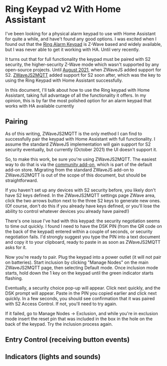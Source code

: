 # Ring Keypad v2 With Home Assistant

I've been looking for a physical alarm keypad to use with Home Assistant for quite a while, and have't found any good options.  I was excited when I found out that the [Ring Alarm Keypad](https://ring.com/products/alarm-keypad-v2) is Z-Wave based and widely available, but I was never able to get it working with HA.  Until very recently.

It turns out that for full functionality the keypad must be paired with S2 security, the higher-security Z-Wave mode which wasn't supported by any open-source projects.  Until [August 2021](https://github.com/zwave-js/node-zwave-js/releases/tag/v8.1.0), when ZWaveJS added support for S2.  [ZWaveJS2MQTT](https://github.com/zwave-js/zwavejs2mqtt) added support for S2 soon after, which was the key to using the Ring Keypad with Home Assistant successfully.

In this document, I'll talk about how to use the Ring keypad with Home Assistant, taking full advantage of all the functionality it offers.  In my opinion, this is by far the most polished option for an alarm keypad that works with HA available currently

## Pairing

As of this writing, ZWaveJS2MQTT is the only method I can find to successfully pair the keypad with Home Assistant with full functionality.  I assume the standard ZWaveJS implementation will gain support for S2 security eventually, but currently (October 2021) the UI doesn't support it.

So, to make this work, be sure you're using ZWaveJS2MQTT.  The easiest way to do that is via the [community add-on](https://github.com/hassio-addons/addon-zwavejs2mqtt), which is part of the default add-on store.  Migrating from the standard ZWaveJS add-on to ZWaveJS2MQTT is out of the scope of this document, but should be straightforward.

If you haven't set up any devices with S2 security before, you likely don't have S2 keys defined.  In the ZWaveJS2MQTT settings page ZWave area, click the two arrows button next to the three S2 keys to generate new ones.  (Of course, don't do this if you already have keys defined, or you'll lose the ability to control whatever devices you already have paired!)

There's one issue I've had with this keypad: the security negotiation seems to time out quickly.  I found I need to have the DSK PIN (from the QR code on the back of the keypad) entered within a couple of seconds, or security negotiation fails.  I'd strongly suggest you type the PIN into a text document and copy it to your clipboard, ready to paste in as soon as ZWaveJS2MQTT asks for it.

Now you're ready to pair.  Plug the keypad into a power outlet (it will not pair on batteries).  Start inclusion by clicking "Manage Nodes" on the main ZWaveJS2MQTT page, then selecting Default mode.  Once inclusion mode starts, hold down the 1 key on the keypad until the green indicator starts flashing.

Eventually, a security choice pop-up will appear.  Click next quickly, and the DSK prompt will appear.  Paste in the PIN you copied earlier and click next quickly.  In a few seconds, you should see confirmation that it was paired with S2 Access Control.  If not, you'll need to try again.

If it failed, go to Manage Nodes -> Exclusion, and while you're in exclusion mode insert the reset pin that was included in the box in the hole on the back of the keypad.  Try the inclusion process again.

## Entry Control (receiving button events)

## Indicators (lights and sounds)

